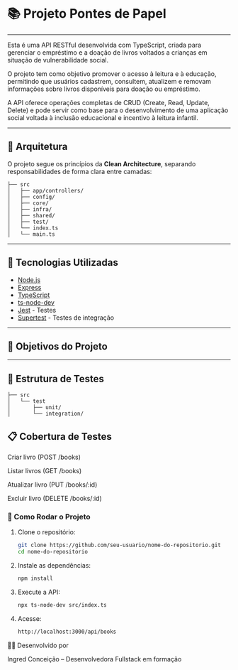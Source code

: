 # 📚 Projeto Pontes de Papel
---

Esta é uma API RESTful desenvolvida com TypeScript, criada para gerenciar o empréstimo e a doação de livros voltados a crianças em situação de vulnerabilidade social.

O projeto tem como objetivo promover o acesso à leitura e à educação, permitindo que usuários cadastrem, consultem, atualizem e removam informações sobre livros disponíveis para doação ou empréstimo.

A API oferece operações completas de CRUD (Create, Read, Update, Delete) e pode servir como base para o desenvolvimento de uma aplicação social voltada à inclusão educacional e incentivo à leitura infantil.

---

## 🧠 Arquitetura

O projeto segue os princípios da **Clean Architecture**, separando responsabilidades de forma clara entre camadas:

```
├── src
│   ├── app/controllers/
│   ├── config/
│   ├── core/
│   ├── infra/
│   ├── shared/
│   ├── test/
│   └── index.ts
│   └── main.ts

```

---

## 🚀 Tecnologias Utilizadas

- [Node.js](https://nodejs.org/)
- [Express](https://expressjs.com/)
- [TypeScript](https://www.typescriptlang.org/)
- [ts-node-dev](https://www.npmjs.com/package/ts-node-dev)
- [Jest](https://jestjs.io/) - Testes
- [Supertest](https://www.npmjs.com/package/supertest) - Testes de integração

---

## 🎯 Objetivos do Projeto

---
## 📂 Estrutura de Testes

```
├── src
│   └── test
│       ├── unit/              
│       └── integration/  

```
## 📋 Cobertura de Testes

Criar livro (POST /books)

Listar livros (GET /books)

Atualizar livro (PUT /books/:id)

Excluir livro (DELETE /books/:id)


### 🔧 Como Rodar o Projeto

1. Clone o repositório:
   ```bash
   git clone https://github.com/seu-usuario/nome-do-repositorio.git
   cd nome-do-repositorio

2. Instale as dependências:
    ```bash
    npm install

3. Execute a API:
    ```bash
    npx ts-node-dev src/index.ts

4. Acesse:
    ```bash
    http://localhost:3000/api/books

👩‍💻 Desenvolvido por

Ingred Conceição – Desenvolvedora Fullstack em formação